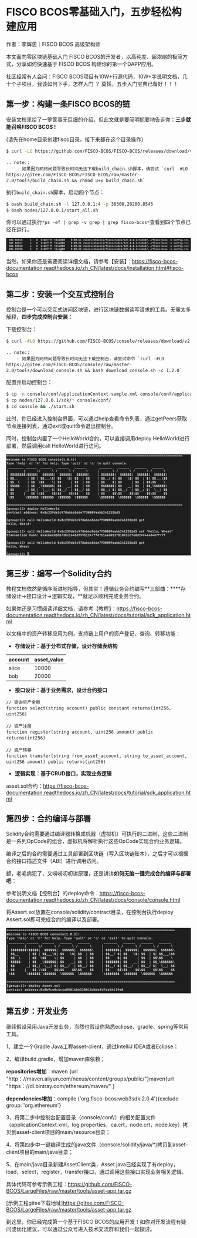 # FISCO BCOS零基础入门，五步轻松构建应用

作者：李辉忠｜FISCO BCOS 高级架构师

本文面向零区块链基础入门 FISCO BCOS的开发者，以高纯度、超浓缩的极简方式，分享如何快速基于 FISCO BCOS 构建你的第一个DAPP应用。

社区经常有人会问：FISCO BCOS项目有10W+行源代码，10W+字说明文档，几十个子项目，我该如何下手，怎样入门 ？
莫慌，五步入门宝典已备好！！！

## 第一步：构建一条FISCO BCOS的链

安装文档里给了一箩筐事无巨细的介绍，但此文就是要简明扼要地告诉你：**三步就能召唤FISCO BCOS !**

(请先在home目录创建fisco目录，接下来都在这个目录操作）

```bash
$ curl -LO https://github.com/FISCO-BCOS/FISCO-BCOS/releases/download/v2.11.0/build_chain.sh && chmod u+x build_chain.sh
```

```eval_rst
.. note::
    - 如果因为网络问题导致长时间无法下载build_chain.sh脚本，请尝试 `curl -#LO https://gitee.com/FISCO-BCOS/FISCO-BCOS/raw/master-2.0/tools/build_chain.sh && chmod u+x build_chain.sh`
```

执行`build_chain.sh`脚本，启动四个节点：

```bash
$ bash build_chain.sh -l 127.0.0.1:4 -p 30300,20200,8545
$ bash nodes/127.0.0.1/start_all.sh
```

你可以通过执行`*ps -ef | grep -v grep | grep fisco-bcos*`查看到四个节点已经在运行。

![](../../../images/articles/five_step_to_develop_application/IMG_4947.JPG)

当然，如果你还是需要阅读详细文档，请参考【安装】：https://fisco-bcos-documentation.readthedocs.io/zh_CN/latest/docs/installation.html#fisco-bcos

## 第二步：安装一个交互式控制台

控制台是一个可以交互式访问区块链，进行区块链数据读写请求的工具。无需太多解释，**四步完成控制台安装：**

下载控制台：

```bash
$ curl -#LO https://github.com/FISCO-BCOS/console/releases/download/v2.9.2/download_console.sh && bash download_console.sh -c 1.2.0
```

```eval_rst
.. note::
    - 如果因为网络问题导致长时间无法下载控制台，请尝试命令 `curl -#LO https://gitee.com/FISCO-BCOS/console/raw/master-2.0/tools/download_console.sh && bash download_console.sh -c 1.2.0`
```

配置并启动控制台：

```bash
$ cp -n console/conf/applicationContext-sample.xml console/conf/applicationContext.xml
$ cp nodes/127.0.0.1/sdk/* console/conf/
$ cd console && ./start.sh
```

此时，你已经进入控制台界面，可以通过help查看命令列表，通过getPeers获取节点连接列表，通过exit或quit命令退出控制台。

同时，控制台内置了一个HelloWorld合约，可以直接调用deploy HelloWorld进行部署，然后调用call HelloWorld进行访问。

![](../../../images/articles/five_step_to_develop_application/IMG_4948.PNG)

## 第三步：编写一个Solidity合约

教程文档依然是循序渐进地指导，但其实！遵循业务合约编写**三部曲：****存储设计->接口设计->逻辑实现，**就足以顺利完成业务合约。

如果你还是习惯阅读详细文档，请参考【教程】：https://fisco-bcos-documentation.readthedocs.io/zh_CN/latest/docs/tutorial/sdk_application.html

以文档中的资产转移应用为例，支持链上用户的资产登记、查询、转移功能：

- **存储设计：基于分布式存储，设计存储表结构**

| account | asset_value |
| ------- | ----------- |
| alice   | 10000       |
| bob     | 20000       |

- **接口设计：基于业务需求，设计合约接口**

```
// 查询资产金额
function select(string account) public constant returns(int256, uint256)

// 资产注册
function register(string account, uint256 amount) public returns(int256)

// 资产转移
function transfer(string from_asset_account, string to_asset_account, uint256 amount) public returns(int256)
```

- **逻辑实现：基于CRUD接口，实现业务逻辑**

asset.sol合约：https://fisco-bcos-documentation.readthedocs.io/zh_CN/latest/docs/tutorial/sdk_application.html



## 第四步：合约编译与部署

Solidity合约需要通过编译器转换成机器（虚拟机）可执行的二进制，这些二进制是一系列OpCode的组合，虚拟机将解析执行这些OpCode实现合约业务逻辑。

编译之后的合约需要通过工具部署到区块链（写入区块链账本），之后才可以根据合约接口描述文件（ABI）进行调用访问。

额，老毛病犯了，又唠唠叨叨讲原理，还是讲讲**如何无脑一键完成合约编译与部署吧：**

参考说明文档【控制台】的deploy命令：https://fisco-bcos-documentation.readthedocs.io/zh_CN/latest/docs/console/console.html

将Assert.sol放置在console/solidity/contract目录，在控制台执行deploy Assert.sol即可完成合约的编译以及部署。

![](../../../images/articles/five_step_to_develop_application/IMG_4949.PNG)

## 第五步：开发业务

继续假设采用Java开发业务，当然也假设你熟悉eclipse、gradle、spring等常用工具。

1、建立一个Gradle Java工程asset-client，通过IntelliJ IDEA或者Eclipse；

2、编译build.gradle，增加maven库依赖；

**repositories增加**：maven {url "http：//maven.aliyun.com/nexus/content/groups/public/"}maven{url "https：//dl.bintray.com/ethereum/maven/" }

**dependencies增加**：compile ('org.fisco-bcos:web3sdk:2.0.4'){exclude group: 'org.ethereum'}

3、将第二步中控制台配置目录（console/conf/）的相关配置文件（applicationContext.xml，log.properties，ca.crt，node.crt，node.key）拷贝到asset-client项目的main/resource目录；

4、将第四步中一键编译生成的java文件（console/solidity/java/*)拷贝到asset-client项目的main/java目录；

5、在main/java目录新建AssetClient类，Asset.java已经实现了有deploy，load，select，register，transfer接口，通过调用这些接口实现业务相关逻辑。

具体代码可参考示例工程：https://github.com/FISCO-BCOS/LargeFiles/raw/master/tools/asset-app.tar.gz

[示例工程gitee下载地址]https://gitee.com/FISCO-BCOS/LargeFiles/raw/master/tools/asset-app.tar.gz

到这里，你已经完成第一个基于FISCO BCOS的应用开发！如你对开发流程有疑问或优化建议，可以通过公众号进入技术交流群和我们一起探讨。
